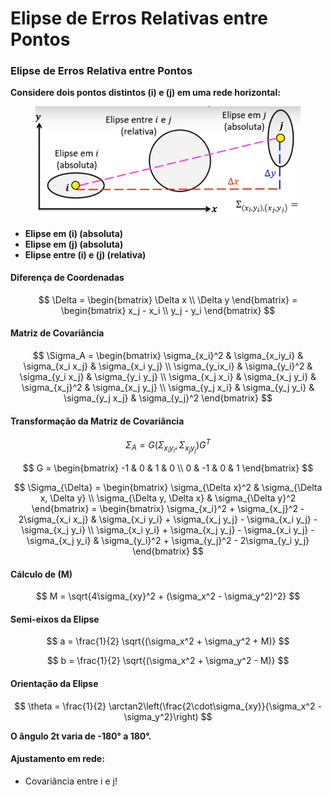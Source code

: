 # Elipse de Erros Relativas entre Pontos

### Elipse de Erros Relativa entre Pontos

**Considere dois pontos distintos (i) e (j) em uma rede horizontal:**

<figure><img src="../.gitbook/assets/image (3) (1).png" alt=""><figcaption></figcaption></figure>



* **Elipse em (i) (absoluta)**
* **Elipse em (j) (absoluta)**
* **Elipse entre (i) e (j) (relativa)**

#### Diferença de Coordenadas

$$
\Delta = \begin{bmatrix} \Delta x \\ \Delta y \end{bmatrix} = \begin{bmatrix} x_j - x_i \\ y_j - y_i \end{bmatrix}
$$

#### Matriz de Covariância

$$
\Sigma_A = \begin{bmatrix} \sigma_{x_i}^2 & \sigma_{x_iy_i} & \sigma_{x_i x_j} & \sigma_{x_i y_j} \\ \sigma_{y_ix_i} & \sigma_{y_i}^2 & \sigma_{y_i x_j} & \sigma_{y_i y_j} \\ \sigma_{x_j x_i} & \sigma_{x_j y_i} & \sigma_{x_j}^2 & \sigma_{x_j y_j} \\ \sigma_{y_j x_i} & \sigma_{y_j y_i} & \sigma_{y_j x_j} & \sigma_{y_j}^2 \end{bmatrix}
$$

#### Transformação da Matriz de Covariância

$$
\Sigma_A = G(\Sigma_{x_iy_i}, \Sigma_{x_jy_j})G^T
$$

$$
G = \begin{bmatrix} -1 & 0 & 1 & 0 \\ 0 & -1 & 0 & 1 \end{bmatrix}
$$

$$
\Sigma_{\Delta} = \begin{bmatrix} \sigma_{\Delta x}^2 & \sigma_{\Delta x, \Delta y} \\ \sigma_{\Delta y, \Delta x} & \sigma_{\Delta y}^2 \end{bmatrix} = \begin{bmatrix} \sigma_{x_i}^2 + \sigma_{x_j}^2 - 2\sigma_{x_i x_j} & \sigma_{x_i y_i} + \sigma_{x_j y_j} - \sigma_{x_i y_j} - \sigma_{x_j y_i} \\ \sigma_{x_i y_i} + \sigma_{x_j y_j} - \sigma_{x_i y_j} - \sigma_{x_j y_i} & \sigma_{y_i}^2 + \sigma_{y_j}^2 - 2\sigma_{y_i y_j} \end{bmatrix}
$$

#### Cálculo de (M)

$$
M = \sqrt{4\sigma_{xy}^2 + (\sigma_x^2 - \sigma_y^2)^2}
$$

#### Semi-eixos da Elipse

$$
a = \frac{1}{2} \sqrt{(\sigma_x^2 + \sigma_y^2 + M)}
$$

$$
b = \frac{1}{2} \sqrt{(\sigma_x^2 + \sigma_y^2 - M)}
$$

#### Orientação da Elipse

$$
\theta = \frac{1}{2} \arctan2\left(\frac{2\cdot\sigma_{xy}}{\sigma_x^2 - \sigma_y^2}\right)
$$

**O ângulo 2t varia de -180° a 180°.**



#### **Ajustamento em rede:**

* Covariância entre i e j!
